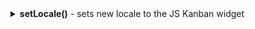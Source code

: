 <details>
<summary markdown="span"> <b>setLocale()</b> - sets new locale to the JS Kanban widget</summary>

### Usage

`setLocale: (data: object) => void;`

### Parameters

- `data: object` - the data object of the new locale (built in or custom)

### Details

Using this method, you can set a built-in locale as well as a custom one.

### Example

```jsx
const { Kanban, en, ru, cn } = app;
const kanban = new Kanban("#root", {
	columns,
    cards
});

// set ru locale
kanban.setLocale(ru);
```
</details>
